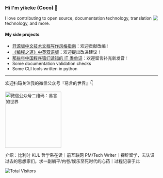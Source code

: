 <!--
**yikeke/yikeke** is a ✨ _special_ ✨ repository because its `README.md` (this file) appears on your GitHub profile.

Here are some ideas to get you started:

- 🔭 I’m currently working on ...
- 🌱 I’m currently learning ...
- 👯 I’m looking to collaborate on ...
- 🤔 I’m looking for help with ...
- 💬 Ask me about ...
- 📫 How to reach me: ...
- 😄 Pronouns: ...
- ⚡ Fun fact: ...
-->

### Hi I'm yikeke (Coco) 👋

<img align="right" src="https://github-readme-stats.vercel.app/api?username=yikeke&show_icons=true" />

I love contributing to open source, documentation technology, translation technology, and more.

#### My side projects

- [开源版中文技术文档写作风格指南](https://zh-style-guide.readthedocs.io/)：欢迎贡献改编！
- [《编程之道》中英双语版](https://github.com/yikeke/tao-of-programming)：欢迎提出改进建议！
- [那些年中国程序猿们读错的 IT 类单词](https://cocoyi.online/pronounce.html)：欢迎留言补充新发音！
- Some documentation validation checks
- Some CLI tools written in python

---

欢迎扫码关注我的微信公众号『易言的世界』👇

<img src="qrcode.jpg" alt="微信公众号二维码：易言的世界" height="185" />

介绍：比利时 KUL 哲学系在读｜前互联网 PM/Tech Writer｜裸辞留学，去认识过去的思想家们，求一副躺平/内卷/娱乐至死时代的心药｜过程记录于此

![Total Visitors](https://visitor-badge.glitch.me/badge?page_id=yikeke.yikeke)
